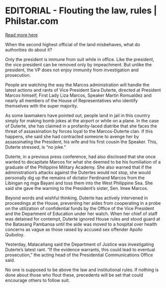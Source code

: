 # EDITORIAL - Flouting the law, rules | Philstar.com

[Read more here](https://www.philstar.com/opinion/2024/11/25/2402663/editorial-flouting-law-rules)

When the second highest official of the land misbehaves, what do authorities do about it?

Only the president is immune from suit while in office. Like the president, the vice president can be removed only by impeachment. But unlike the president, the VP does not enjoy immunity from investigation and prosecution.

People are watching the way the Marcos administration will handle the latest actions and rants of Vice President Sara Duterte, directed at President Marcos himself, First Lady Liza Marcos, Speaker Martin Romualdez and nearly all members of the House of Representatives who identify themselves with the super majority.

As some lawmakers have pointed out, people land in jail in this country simply for making bomb jokes at the airport or while on a plane. In the case of Duterte, she has claimed in a profanity-laced diatribe that she faces the threat of assassination by forces loyal to the Marcos-Duterte clan. If this happens, she said she had contracted someone to avenge her by assassinating the President, his wife and his first cousin the Speaker. This, Duterte stressed, is “no joke.”

Duterte, in a previous press conference, had also disclosed that she once wanted to decapitate Marcos for what she deemed to be his humiliation of a graduate of the Philippine Military Academy. She also warned that if the administration’s attacks against the Dutertes would not stop, she would personally dig up the remains of dictator Ferdinand Marcos from the Libingan ng mga Bayani and toss them into the West Philippine Sea. She said she gave the warning to the President’s sister, Sen. Imee Marcos.

Beyond words and wishful thinking, Duterte has actively intervened in proceedings at the House, preventing her aides from cooperating in a probe on the utilization of confidential funds by the Office of the Vice President and the Department of Education under her watch. When her chief of staff was detained for contempt, Duterte ignored House rules and stood guard at the Batasang Pambansa until the aide was moved to a hospital over health concerns as vague as those raised by accused sex offender Apollo Quiboloy.

Yesterday, Malacañang said the Department of Justice was investigating Duterte’s latest rant. “If the evidence warrants, this could lead to eventual prosecution,” the acting head of the Presidential Communications Office said.

No one is supposed to be above the law and institutional rules. If nothing is done about those who flout these, precedents will be set that could encourage others to follow suit.